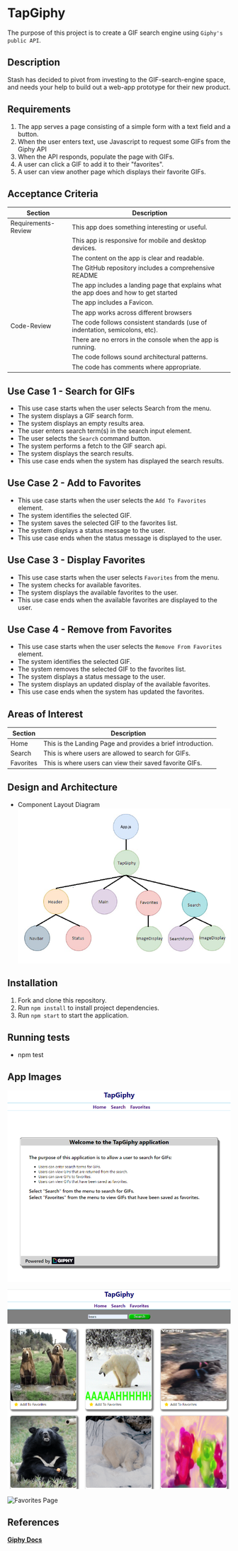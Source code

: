 # TapGiphy

The purpose of this project is to create a GIF search engine using `Giphy's public API`.

## Description

Stash has decided to pivot from investing to the GIF-search-engine space,
and needs your help to build out a web-app prototype for their new product.

## Requirements

1. The app serves a page consisting of a simple form with a text field and a
   button.
2. When the user enters text, use Javascript to request some GIFs from the
   Giphy API
3. When the API responds, populate the page with GIFs.
4. A user can click a GIF to add it to their "favorites".
5. A user can view another page which displays their favorite GIFs.

## Acceptance Criteria

| Section             | Description                                                                            |
| ------------------- | -------------------------------------------------------------------------------------- |
| Requirements-Review | This app does something interesting or useful.                                         |
|                     | This app is responsive for mobile and desktop devices.                                 |
|                     | The content on the app is clear and readable.                                          |
|                     | The GitHub repository includes a comprehensive README                                  |
|                     | The app includes a landing page that explains what the app does and how to get started |
|                     | The app includes a Favicon.                                                            |
|                     | The app works across different browsers                                                |
| Code-Review         | The code follows consistent standards (use of indentation, semicolons, etc).           |
|                     | There are no errors in the console when the app is running.                            |
|                     | The code follows sound architectural patterns.                                         |
|                     | The code has comments where appropriate.                                               |

## Use Case 1 - Search for GIFs

- This use case starts when the user selects Search from the menu.
- The system displays a GIF search form.
- The system displays an empty results area.
- The user enters search term(s) in the search input element.
- The user selects the `Search` command button.
- The system performs a fetch to the GIF search api.
- The system displays the search results.
- This use case ends when the system has displayed the search results.

## Use Case 2 - Add to Favorites

- This use case starts when the user selects the `Add To Favorites` element.
- The system identifies the selected GIF.
- The system saves the selected GIF to the favorites list.
- The system displays a status message to the user.
- This use case ends when the status message is displayed to the user.

## Use Case 3 - Display Favorites

- This use case starts when the user selects `Favorites` from the menu.
- The system checks for available favorites.
- The system displays the available favorites to the user.
- This use case ends when the available favorites are displayed to the user.

## Use Case 4 - Remove from Favorites

- This use case starts when the user selects the `Remove From Favorites` element.
- The system identifies the selected GIF.
- The system removes the selected GIF to the favorites list.
- The system displays a status message to the user.
- The system displays an updated display of the available favorites.
- This use case ends when the system has updated the favorites.

## Areas of Interest

| Section   | Description                                                 |
| --------- | ----------------------------------------------------------- |
| Home      | This is the Landing Page and provides a brief introduction. |
| Search    | This is where users are allowed to search for GIFs.         |
| Favorites | This is where users can view their saved favorite GIFs.     |

## Design and Architecture

- Component Layout Diagram
  ![Component Layout](https://github.com/ocsfwarch/tap_giphy/blob/master/project_docs/component_layout.png?raw=true)

## Installation

1. Fork and clone this repository.
2. Run `npm install` to install project dependencies.
3. Run `npm start` to start the application.

## Running tests

- npm test

## App Images

![Landing Page](https://github.com/ocsfwarch/tap_giphy/blob/master/project_docs/landing_page.png?raw=true)

![Search Page](https://github.com/ocsfwarch/tap_giphy/blob/master/project_docs/search_page.png?raw=true)

![Favorites Page](https://github.com/ocsfwarch/tap_giphy/blob/master/project_docs/favorite_page.png?raw=true)

## References

**[Giphy Docs](https://developers.giphy.com/docs/sdk)**
